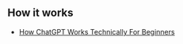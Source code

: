 ## How it works
- [How ChatGPT Works Technically For Beginners](https://www.youtube.com/watch?v=uCIa6V4uF84)